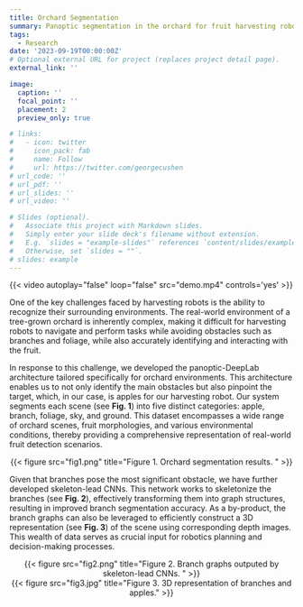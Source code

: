 ```yaml
---
title: Orchard Segmentation
summary: Panoptic segmentation in the orchard for fruit harvesting robots.
tags:
  - Research
date: '2023-09-19T00:00:00Z'
# Optional external URL for project (replaces project detail page).
external_link: ''

image:
  caption: ''
  focal_point: ''
  placement: 2
  preview_only: true

# links:
#   - icon: twitter
#     icon_pack: fab
#     name: Follow
#     url: https://twitter.com/georgecushen
# url_code: ''
# url_pdf: ''
# url_slides: ''
# url_video: ''

# Slides (optional).
#   Associate this project with Markdown slides.
#   Simply enter your slide deck's filename without extension.
#   E.g. `slides = "example-slides"` references `content/slides/example-slides.md`.
#   Otherwise, set `slides = ""`.
# slides: example
---
```


{{< video autoplay="false" loop="false" src="demo.mp4" controls='yes' >}}


One of the key challenges faced by harvesting robots is the ability to recognize their surrounding environments. The real-world environment of a tree-grown orchard is inherently complex, making it difficult for harvesting robots to navigate and perform tasks while avoiding obstacles such as branches and foliage, while also accurately identifying and interacting with the fruit.



In response to this challenge, we developed the panoptic-DeepLab architecture tailored specifically for orchard environments. This architecture enables us to not only identify the main obstacles but also pinpoint the target, which, in our case, is apples for our harvesting robot. Our system segments each scene (see **Fig. 1**) into five distinct categories: apple, branch, foliage, sky, and ground. This dataset encompasses a wide range of orchard scenes, fruit morphologies, and various environmental conditions, thereby providing a comprehensive representation of real-world fruit detection scenarios.

<center>{{< figure src="fig1.png" title="Figure 1. Orchard segmentation results. " >}}</center>

Given that branches pose the most significant obstacle, we have further developed skeleton-lead CNNs. This network works to skeletonize the branches (see **Fig. 2**), effectively transforming them into graph structures, resulting in improved branch segmentation accuracy. As a by-product, the branch graphs can also be leveraged to efficiently construct a 3D representation (see **Fig. 3**) of the scene using corresponding depth images. This wealth of data serves as crucial input for robotics planning and decision-making processes.

<center>{{< figure src="fig2.png" title="Figure 2. Branch graphs outputed by skeleton-lead CNNs. " >}}</center>

<center>{{< figure src="fig3.jpg" title="Figure 3. 3D representation of branches and apples." >}}</center>